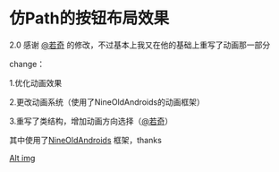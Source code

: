 仿Path的按钮布局效果
=============

2.0 感谢 [@若奇](http://my.oschina.net/u/995232) 的修改，不过基本上我又在他的基础上重写了动画那一部分

change：

1.优化动画效果

2.更改动画系统（使用了NineOldAndroids的动画框架）

3.重写了类结构，增加动画方向选择（[@若奇](http://my.oschina.net/u/995232)）


其中使用了[NineOldAndroids](https://github.com/JakeWharton/NineOldAndroids/) 框架，thanks

[Alt img](https://github.com/dodola/PathButton/raw/master/img.jpg)
